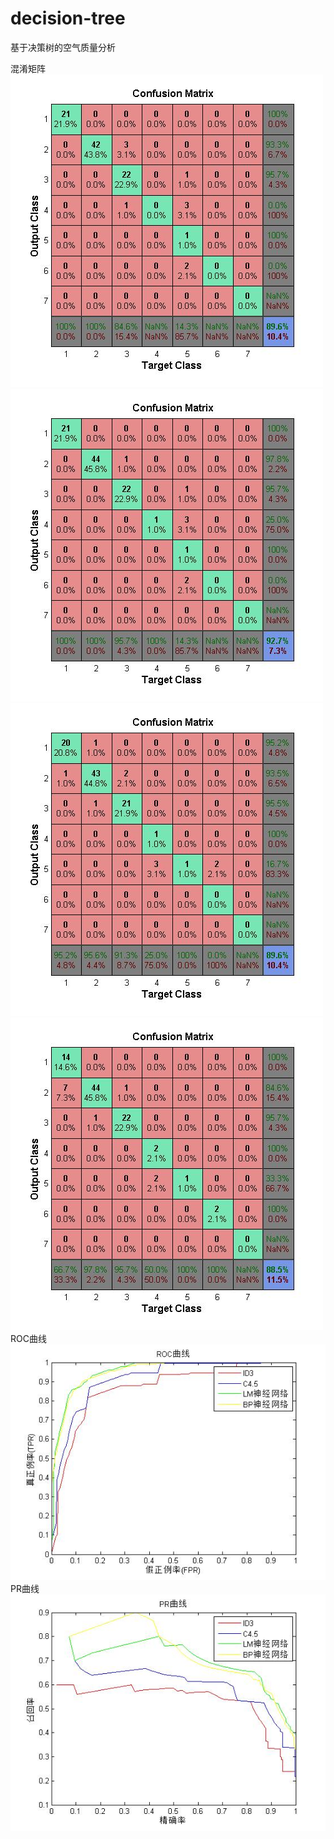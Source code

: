 # decision-tree
基于决策树的空气质量分析

混淆矩阵
![id3](imgs/id3_matrix.jpg)
![c45](imgs/c45_matrix.jpg)
![lm](imgs/lm_matrix.jpg)
![bp](imgs/bp_matrix.jpg)
ROC曲线
![roc](imgs/roc.jpg)
PR曲线
![pr](imgs/pr.jpg)

